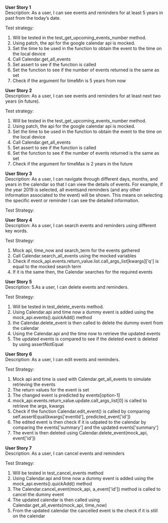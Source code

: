 __User Story 1__\
Description: As a user, I can see events and reminders for at least 5 years in past from the today’s date.

Test strategy:
1. Will be tested in the test_get_upcoming_events_number method.
2. Using patch, the api for the google calendar api is mocked.
3. Set the time to be used in the function to obtain the event to the time on the local device
4. Call Calendar.get_all_events
5. Set assert to see if the function is called
6. Set the function to see if the number of events returned is the same as set
7. Check if the argument for timeMin is 5 years from now

__User Story 2__\
Description: As a user, I can see events and reminders for at least next two years (in future).

Test strategy:
1. Will be tested in the test_get_upcoming_events_number method.
2. Using patch, the api for the google calendar api is mocked.
3. Set the time to be used in the function to obtain the event to the time on the local device
4. Call Calendar.get_all_events
5. Set assert to see if the function is called
6. Set the function to see if the number of events returned is the same as set
7. Check if the argument for timeMax is 2 years in the future

__User Story 3__\
Description: As a user, I can navigate through different days, months, and years in the calendar so that I can view the details of events. For example, if the year 2019 is selected, all eventsand reminders (and any other information associated to the event) will be shown. This means on selecting the specific event or reminder I can see the detailed information.

Test Strategy:

__User Story 4__\
Description: As a user, I can search events and reminders using different key words.

Test Strategy:
1. Mock api, time_now and search_term for the events gathered
2. Call Calendar.search_all_events using the mocked variables
3. Check if mock_api.events.return_value.list.call_args_list[kwargs]['q'] is equal to the mocked search term
4. If it is the same then, the Calendar searches for the required events

__User Story 5__\
Description: 5.As a user, I can delete events and reminders. 

Test Strategy:
1. Will be tested in test_delete_events method.
2. Using Calendar.api and time now a dummy event is added using the mock_api.events().quickAdd() method
3. the Calendar.delete_event is then called to delete the dummy event from the calendar
4. Using the Calendar.api and the time now to retrieve the updated events
5. The updated events is compared to see if the deleted event is deleted by using assertNotEqual

__User Story 6__\
Description: As a user, I can edit events and reminders.

Test Strategy: 
1. Mock api and time is used with Calendar.get_all_events to simulate retrieving the events
2. The return values for the event is set
3. The changed event is predicted by events[option-1]
4. mock_api.events.return_value.update.call_args_list[0] is called to retrieve the args, kwargs
5. Check if the function Calendar.edit_event() is called by comparing self.assertEqual(kwargs['eventId'], predicted_event['id'])
6. The edited event is then check if it is udpated to the calendar by comparing the events['summary'] and the updated events['summary']
7. The event is then deleted using Calendar.delete_event(mock_api, event['id'])

__User Story 7__\
Description: As a user, I can cancel events and reminders

Test Strategy:
1. Will be tested in test_cancel_events method
2. Using Calendar.api and time now a dummy event is added using the mock_api.events().quickAdd() method
3. The Calendar.cancel_event(mock_api, a_event['id']) method is called to cancel the dummy event
4. The updated calendar is then called using Calendar.get_all_events(mock_api, time_now)
5. From the updated calendar the cancelled event is the check if it is still on the calendar

